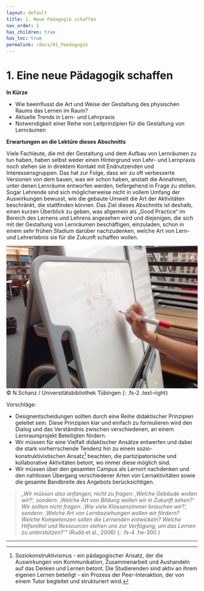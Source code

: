 ```yaml
---
layout: default
title: 1. Neue Pädagogik schaffen
nav_order: 2
has_children: true
has_toc: true
permalink: /docs/01_Paedagogik
---
```


# 1. Eine neue Pädagogik schaffen

**In Kürze**

- Wie beeinflusst die Art und Weise der Gestaltung des physischen Raums das Lernen im Raum?
- Aktuelle Trends in Lern- und Lehrpraxis
- Notwendigkeit einer Reihe von Leitprinzipien für die Gestaltung von Lernräumen

**Erwartungen an die Lektüre dieses Abschnitts**

Viele Fachleute, die mit der Gestaltung und dem Aufbau von Lernräumen zu tun haben, haben selbst weder einen Hintergrund von Lehr- und Lernpraxis noch stehen sie in direktem Kontakt mit Endnutzenden und Interessensgruppen. Das hat zur Folge, dass wir zu oft verbesserte Versionen von dem bauen, was wir schon haben, anstatt die Annahmen, unter denen Lernräume entworfen werden, tiefergehend in Frage zu stellen. Sogar Lehrende sind sich möglicherweise nicht in vollem Umfang der Auswirkungen bewusst, wie die gebaute Umwelt die Art der Aktivitäten beschränkt, die stattfinden können. Das Ziel dieses Abschnitts ist deshalb, einen kurzen Überblick zu geben, was allgemein als „Good Practice“ im Bereich des Lernens und Lehrens angesehen wird und diejenigen, die sich mit der Gestaltung von Lernräumen beschäftigen, einzuladen, schon in einem sehr frühen Stadium darüber nachzudenken, welche Art von Lern- und Lehrerlebnis sie für die Zukunft schaffen wollen.

![Foto Schreibtafeln](../00_Abbildungen/01-00_Schreibtafeln_UB_Tuebingen.JPG)
&copy; N.Schanz / Universitätsbibliothek Tübingen
{: .fs-2 .text-right}

Vorschläge:
- Designentscheidungen sollten durch eine Reihe didaktischer Prinzipien geleitet sein. Diese Prinzipien klar und einfach zu formulieren wird den Dialog und das Verständnis zwischen verschiedenen, an einem Lernraumprojekt Beteiligten fördern.
- Wir müssen für eine Vielfalt didaktischer Ansätze entwerfen und dabei die stark vorherrschende Tendenz hin zu einem sozio-konstruktivistischen Ansatz[^1]  beachten, die partizipatorische und kollaborative Aktivitäten betont, wo immer diese möglich sind.
- Wir müssen über den gesamten Campus als Lernort nachdenken und den nahtlosen Übergang verschiedener Arten von Lernaktivitäten sowie die gesamte Bandbreite des Angebots berücksichtigen. 

>_„Wir müssen also anfangen, nicht zu fragen: ‚Welche Gebäude wollen wir?‘, sondern: ‚Welche Art von Bildung wollen wir in Zukunft sehen?‘ Wir sollten nicht fragen: ‚Wie viele Klassenzimmer brauchen wir?‘, sondern: ‚Welche Art von Lernbeziehungen wollen wir fördern? Welche Kompetenzen sollen die Lernenden entwickeln? Welche Hilfsmittel und Ressourcen stehen uns zur Verfügung, um das Lernen zu unterstützen?’”_ (Rudd et al., 2006)
{: .fs-4 .fw-300 }

---

[^1]: Soziokonstruktivismus - ein pädagogischer Ansatz, der die
    Auswirkungen von Kommunikation, Zusammenarbeit und Aushandeln auf
    das Denken und Lernen betont. Die Studierenden sind aktiv an ihrem
    eigenen Lernen beteiligt - ein Prozess der Peer-Interaktion, der von
    einem Tutor begleitet und strukturiert wird.
